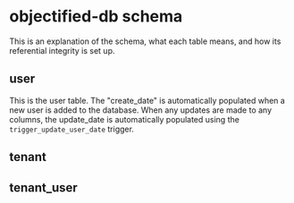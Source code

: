 # objectified-db schema

This is an explanation of the schema, what each table means, and how its
referential integrity is set up.

## user

This is the user table.  The "create_date" is automatically populated when a new user
is added to the database.  When any updates are made to any columns, the update_date
is automatically populated using the `trigger_update_user_date` trigger.

## tenant

## tenant_user

[//]: # (## user)

[//]: # ()
[//]: # (This is the user table.)

[//]: # ()
[//]: # (## data_type)

[//]: # ()
[//]: # (This is used to define the different types of data that can be stored in specific)

[//]: # (field definitions.)

[//]: # ()
[//]: # (This data table is loaded with initial data so that a list of [JSON Schema valid types]&#40;https://cswr.github.io/JsonSchema/spec/basic_types/&#41; )

[//]: # (are available for use.)

[//]: # ()
[//]: # (## tenant)

[//]: # ()
[//]: # (This is an important table in the system, used to group users and objects together with)

[//]: # (their own tenancy names.  This concept is similar to a Namespace, in that only objects)

[//]: # (that belong to a tenant can be used by the tenant.  Tenants contain a `data` field, which)

[//]: # (can be used to store information specific to the tenant.)

[//]: # ()
[//]: # (## tenant_user)

[//]: # ()
[//]: # (This groups users with tenants.  It contains a `permission` column for eventual ABAC)

[//]: # (service functionality.)

[//]: # ()
[//]: # (## field)

[//]: # ()
[//]: # (The field table defines a `data_type` to an object that can be assigned a `property`.)

[//]: # (Think of a field as a class or object store type, which can be instantiated to store)

[//]: # (data contained in a class.  Fields can be reused and reassigned to as many properties)

[//]: # (as desired.)

[//]: # ()
[//]: # (When data is assigned to a field from a class instantiation, that data can be indexed by)

[//]: # (the system, and can be used to cross-reference data between other instantiated classes)

[//]: # (using internal tooling.)

[//]: # ()
[//]: # (## property)

[//]: # ()
[//]: # (A property is an assignment of a field to a name and default properties which can be used)

[//]: # (by a class in order to define its schema.)

[//]: # ()
[//]: # (## class)

[//]: # ()
[//]: # (This is a storage mechanism that defines a schema for the data it can contain.  Think of)

[//]: # (a `Class` as the same as a `Class` in other languages, where it can define the names of)

[//]: # (properties it stores, along with the data type for each property.)

[//]: # ()
[//]: # (## class_property)

[//]: # ()
[//]: # (This defines the properties that are attached to a `Class`, defining its schema.)

[//]: # ()
[//]: # (## object_property)

[//]: # ()
[//]: # (Properties can contain complex objects, which are defined using this table.  This table)

[//]: # (allows a property &#40;of an object type&#41; to contain multiple other objects, even objects of)

[//]: # (objects, if defined properly by the schema.)

[//]: # ()
[//]: # (# Stored Procedures)

[//]: # ()
[//]: # (Stored procedures are used in Objectified's Database engine to assist with creation of)

[//]: # (schemas and validation rules.  It also controls insertion of data from one table to)

[//]: # (another, enforcing data retention rules.)

[//]: # ()
[//]: # (## enforce_class_property_tenant)

[//]: # ()
[//]: # (Triggered on upsert in `class_property`, checks that the class and property are members)

[//]: # (of the same tenant ID.)

[//]: # ()
[//]: # (## generate_schema_for_class&#40;id&#41;)

[//]: # ()
[//]: # (Walks a `Class` by its ID, generating a JSON Schema as a result based on the)

[//]: # (`class_property` membership for the `Class`.  Obeys generation of properties and `$ref`)

[//]: # (references.)

[//]: # ()
[//]: # (## update_class_schema&#40;id&#41;)

[//]: # ()
[//]: # (Triggered on upsert to `class_property` table, calling `generate_schema_for_class` when)

[//]: # (a change is detected, re-generating the schema, and saving it in the `class_schema`)

[//]: # (table.)

[//]: # ()
[//]: # (## nullify_vectorization)

[//]: # ()
[//]: # (Triggered on upsert in `instance_current`, nullifies the embedding table on update.)

[//]: # ()
[//]: # (## enforce_instance_tenancy)

[//]: # ()
[//]: # (Triggered on upsert in `instance`, enforces that the owner and tenant have appropriate )

[//]: # (access to the `Class` by ID when an `instance` is being inserted or updated.)

[//]: # ()
[//]: # (## validate_and_update_instance_data)

[//]: # ()
[//]: # (Triggered on create, update, delete, or restore of data in the `instance_data` table,)

[//]: # (copying data to the `instance_current` table after validation against the `class_schema`)

[//]: # (table.  Performs replacement, deletion, restoration of data, and update delta operations)

[//]: # (automatically.)

[//]: # ()
[//]: # (## create_default_fields_for_tenant&#40;id&#41;)

[//]: # ()
[//]: # (Used to create a set of default field definitions for a tenant by their Tenant ID.)

[//]: # (Creates fields that map to data types, both the data types and the field names are)

[//]: # (identical.  Generic descriptions for all data types are included.)
